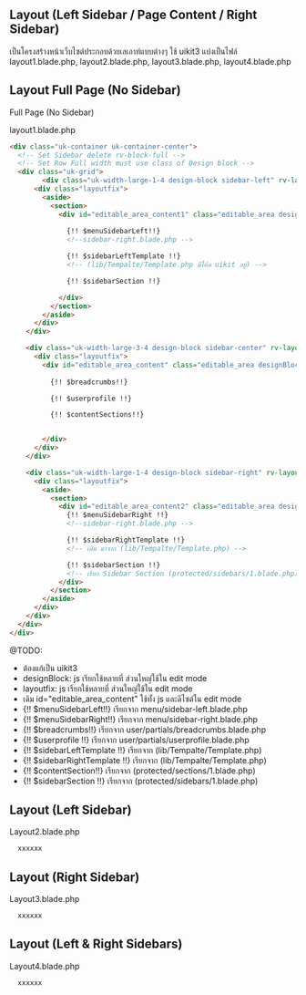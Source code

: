## Layout (Left Sidebar / Page Content / Right Sidebar)

เป็นโครงสร้างหน้าเว็บไซต์ประกอบด้วยเลเอาท์แบบต่างๆ ใช้ uikit3 
แบ่งเป็นไฟล์ layout1.blade.php, layout2.blade.php, layout3.blade.php, layout4.blade.php


## Layout Full Page (No Sidebar)

Full Page (No Sidebar)

layout1.blade.php
```html
<div class="uk-container uk-container-center">
  <!-- Set Sidebar delete rv-block-full -->
  <!-- Set Row Full width must use class of Design block -->
  <div class="uk-grid">
		<div class="uk-width-large-1-4 design-block sidebar-left" rv-layout="25" style="display: none;">
      <div class="layoutfix">
        <aside>
          <section>
            <div id="editable_area_content1" class="editable_area designBlock">
              
              {!! $menuSidebarLeft!!}
              <!--sidebar-right.blade.php -->

              {!! $sidebarLeftTemplate !!}
              <!-- (lib/Tempalte/Template.php มีโค้ด uikit อยู่) -->

              {!! $sidebarSection !!}

            </div>
          </section>
        </aside>
      </div>
    </div>

    <div class="uk-width-large-3-4 design-block sidebar-center" rv-layout="100">
      <div class="layoutfix">
        <div id="editable_area_content" class="editable_area designBlock">
          
          {!! $breadcrumbs!!} 

          {!! $userprofile !!} 

          {!! $contentSections!!}


        </div>
      </div>
    </div>

    <div class="uk-width-large-1-4 design-block sidebar-right" rv-layout="25" style="display: none;">
      <div class="layoutfix">
        <aside>
          <section>
            <div id="editable_area_content2" class="editable_area designBlock">
              {!! $menuSidebarRight !!}
              <!--sidebar-right.blade.php -->

              {!! $sidebarRightTemplate !!}
              <!-- เดิม มาจาก (lib/Tempalte/Template.php) -->

              {!! $sidebarSection !!}
              <!-- เรียก Sidebar Section (protected/sidebars/1.blade.php) -->
            </div>
          </section>
        </aside>
      </div>
    </div>
  </div>
</div>
```
@TODO: 
- ต้องแก้เป็น uikit3
- designBlock: js เรียกใช้หลายที่ ส่วนใหญ่ใช้ใน edit mode
- layoutfix: js เรียกใช้หลายที่ ส่วนใหญ่ใช้ใน edit mode
- เดิม id="editable_area_content" ใช้ทั้ง js และดีไซต์ใน edit mode
- {!! $menuSidebarLeft!!} เรียกจาก menu/sidebar-left.blade.php
- {!! $menuSidebarRight!!} เรียกจาก menu/sidebar-right.blade.php
- {!! $breadcrumbs!!}   เรียกจาก user/partials/breadcrumbs.blade.php
- {!! $userprofile !!} เรียกจาก user/partials/userprofile.blade.php
- {!! $sidebarLeftTemplate !!} เรียกจาก (lib/Tempalte/Template.php)
- {!! $sidebarRightTemplate !!} เรียกจาก (lib/Tempalte/Template.php)
- {!! $contentSection!!}  เรียกจาก (protected/sections/1.blade.php)
- {!! $sidebarSection !!} เรียกจาก (protected/sidebars/1.blade.php)

## Layout (Left Sidebar)

Layout2.blade.php
```html
  xxxxxx
```

## Layout (Right Sidebar)

Layout3.blade.php
```html
  xxxxxx
```

## Layout (Left & Right Sidebars)

Layout4.blade.php
```html
  xxxxxx
```